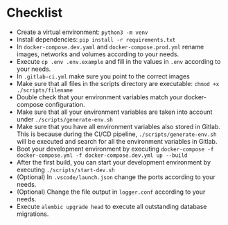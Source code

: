 # Checklist

- Create a virtual environment: `python3 -m venv`
- Install dependencies: `pip install -r requirements.txt`
- In `docker-compose.dev.yaml` and `docker-compose.prod.yml` rename images, networks and volumes according to your needs.
- Execute `cp .env .env.example` and fill in the values in `.env` according to your needs.
- In `.gitlab-ci.yml` make sure you point to the correct images
- Make sure that all files in the scripts directory are executable: `chmod +x ./scripts/filename`
- Double check that your environment variables match your docker-compose configuration.
- Make sure that all your environment variables are taken into account under `./scripts/generate-env.sh`
- Make sure that you have all environment variables also stored in Gitlab. This is because during the CI/CD pipeline, `./scripts/generate-env.sh` will be executed and search for all the environment variables in Gitlab.
- Boot your development environment by executing `docker-compose -f docker-compose.yml -f docker-compose.dev.yml up --build`
- After the first build, you can start your development environment by executing `./scripts/start-dev.sh`
- (Optional) In `.vscode/launch.json` change the ports according to your needs.
- (Optional) Change the file output in `logger.conf` according to your needs.
- Execute `alembic upgrade head` to execute all outstanding database migrations.

